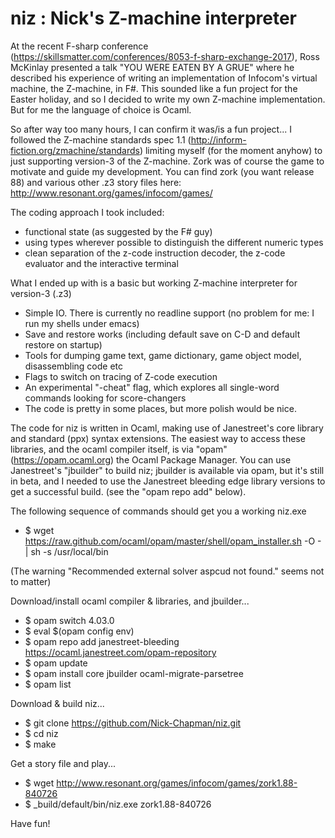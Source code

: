 
# niz : Nick's Z-machine interpreter


At the recent F-sharp conference (https://skillsmatter.com/conferences/8053-f-sharp-exchange-2017), Ross McKinlay presented a talk "YOU WERE EATEN BY A GRUE" where he described his experience of writing an implementation of Infocom's virtual machine, the Z-machine, in F#. This sounded like a fun project for the Easter holiday, and so I decided to write my own Z-machine implementation. But for me the language of choice is Ocaml.


So after way too many hours, I can confirm it was/is a fun project... I followed the Z-machine standards spec 1.1 (http://inform-fiction.org/zmachine/standards) limiting myself (for the moment anyhow) to just supporting version-3 of the Z-machine. Zork was of course the game to motivate and guide my development. You can find zork (you want release 88) and various other .z3 story files here: http://www.resonant.org/games/infocom/games/


The coding approach I took included:
- functional state (as suggested by the F# guy)
- using types wherever possible to distinguish the different numeric types
- clean separation of the z-code instruction decoder, the z-code evaluator and the interactive terminal

What I ended up with is a basic but working Z-machine interpreter for version-3 (.z3)

- Simple IO. There is currently no readline support (no problem for me: I run my shells under emacs)
- Save and restore works (including default save on C-D and default restore on startup)
- Tools for dumping game text, game dictionary, game object model, disassembling code etc
- Flags to switch on tracing of Z-code execution
- An experimental "-cheat" flag, which explores all single-word commands looking for score-changers
- The code is pretty in some places, but more polish would be nice.


The code for niz is written in Ocaml, making use of Janestreet's core library and standard (ppx) syntax extensions. The easiest way to access these libraries, and the ocaml compiler itself, is via "opam" (https://opam.ocaml.org) the Ocaml Package Manager. You can use Janestreet's "jbuilder" to build niz; jbuilder is available via opam, but it's still in beta, and I needed to use the Janestreet bleeding edge library versions to get a successful build. (see the "opam repo add" below).


The following sequence of commands should get you a working niz.exe

- $ wget https://raw.github.com/ocaml/opam/master/shell/opam_installer.sh -O - | sh -s /usr/local/bin

(The warning "Recommended external solver aspcud not found." seems not to matter)


Download/install ocaml compiler & libraries, and jbuilder...

- $ opam switch 4.03.0
- $ eval $(opam config env)
- $ opam repo add janestreet-bleeding https://ocaml.janestreet.com/opam-repository
- $ opam update
- $ opam install core jbuilder ocaml-migrate-parsetree
- $ opam list 


Download & build niz...

- $ git clone https://github.com/Nick-Chapman/niz.git
- $ cd niz
- $ make


Get a story file and play...

- $ wget http://www.resonant.org/games/infocom/games/zork1.88-840726
- $ _build/default/bin/niz.exe zork1.88-840726 


Have fun!
